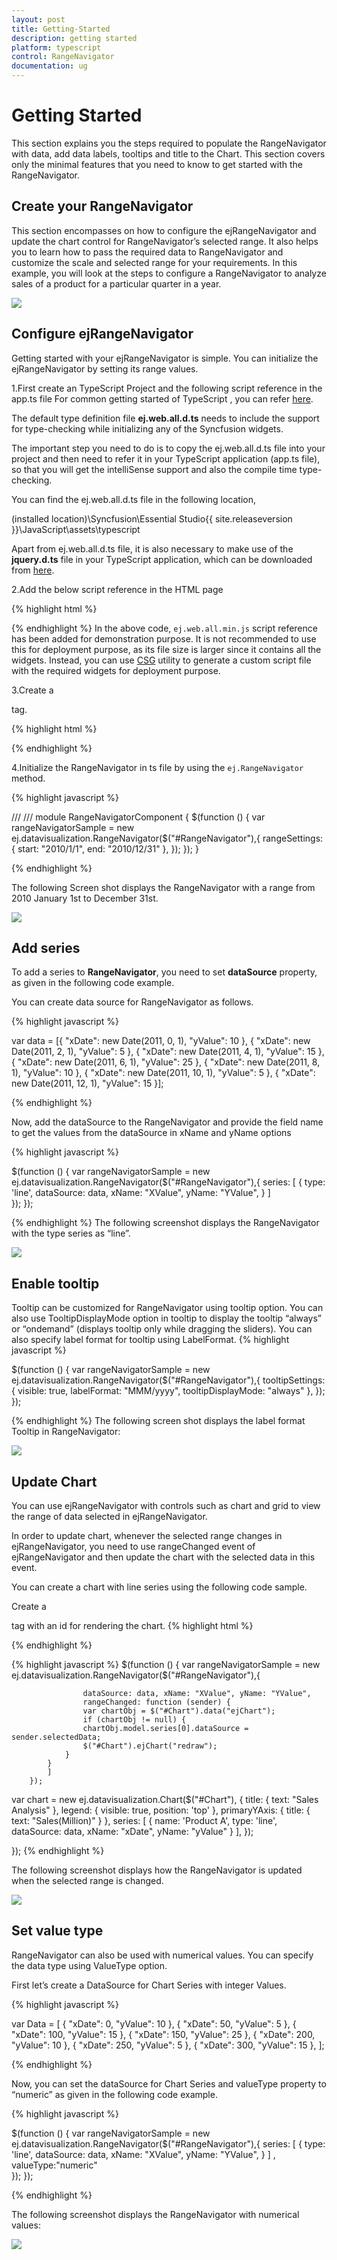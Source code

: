 ```yaml
---
layout: post
title: Getting-Started
description: getting started
platform: typescript
control: RangeNavigator
documentation: ug
---
```

# Getting Started

This section explains you the steps required to populate the RangeNavigator with data, add data labels, tooltips and title to the Chart. This section covers only the minimal features that you need to know to get started with the RangeNavigator.


## Create your RangeNavigator

This section encompasses on how to configure the ejRangeNavigator and update the chart control for RangeNavigator’s selected range. It also helps you to learn how to pass the required data to RangeNavigator and customize the scale and selected range for your requirements. In this example, you will look at the steps to configure a RangeNavigator to analyze sales of a product for a particular quarter in a year.

![](Getting-Started_images/Getting-Started_img1.png)


## Configure ejRangeNavigator

Getting started with your ejRangeNavigator is simple. You can initialize the ejRangeNavigator by setting its range values.

1.First create an TypeScript Project and the following script reference in the app.ts file
For common getting started of TypeScript , you can refer [here](https://help.syncfusion.com/js/typescript).

The default type definition file **ej.web.all.d.ts** needs to include the support for type-checking while initializing any of the Syncfusion widgets. 

The important step you need to do is to copy the ej.web.all.d.ts file into your project and then need to refer it in your TypeScript application (app.ts file), so that you will get the intelliSense support and also the compile time type-checking.

You can find the ej.web.all.d.ts file in the following location,

(installed location)\Syncfusion\Essential Studio\{{ site.releaseversion }}\JavaScript\assets\typescript

Apart from ej.web.all.d.ts file, it is also necessary to make use of the **jquery.d.ts** file in your TypeScript application, which can be downloaded from [here](https://github.com/DefinitelyTyped/DefinitelyTyped).

2.Add the below  script reference in the HTML page 

{% highlight html %}

<!DOCTYPE html>
<html>
<head>
        <link href="http://cdn.syncfusion.com/{{ site.releaseversion }}/js/web/bootstrap-theme/ej.web.all.min.css" rel="stylesheet" />
        <script src="https://code.jquery.com/jquery-3.0.0.min.js"></script>
        <script src="http://cdn.syncfusion.com/{{ site.releaseversion }}/js/web/ej.web.all.min.js" type="text/javascript"></script>
        <script src="app.js"></script> 
</head>
<body>
</body>
</html>

{% endhighlight %}
In the above code, `ej.web.all.min.js` script reference has been added for demonstration purpose. It is not recommended to use this for deployment purpose, as its file size is larger since it contains all the widgets. Instead, you can use [CSG](https://csg.syncfusion.com/ "") utility to generate a custom script file with the required widgets for deployment purpose.

3.Create a <div> tag.
	
   {% highlight html %}

<html> <body> <div id="RangeNavigator"></div> </body> </html>

{% endhighlight %}
   
4.Initialize the RangeNavigator in ts file by using the `ej.RangeNavigator` method. 

{% highlight javascript %}

/// <reference path="tsfiles/jquery.d.ts" />
/// <reference path="tsfiles/ej.web.all.d.ts" />
module RangeNavigatorComponent {
    $(function () {
        var rangeNavigatorSample = new ej.datavisualization.RangeNavigator($("#RangeNavigator"),{
            rangeSettings: {
                    start: "2010/1/1", end: "2010/12/31"
                },
        });
    });
}

{% endhighlight %}


The following Screen shot displays the RangeNavigator with a range from 2010 January 1st to December 31st.

![](Getting-Started_images/Getting-Started_img9.png)



## Add series

To add a series to **RangeNavigator**, you need to set **dataSource** property, as given in the following code example. 

You can create data source for RangeNavigator as follows.

{% highlight javascript %}

var data = [{ "xDate": new Date(2011, 0, 1), "yValue": 10 },
                        { "xDate": new Date(2011, 2, 1), "yValue": 5 },
                        { "xDate": new Date(2011, 4, 1), "yValue": 15 },
                        { "xDate": new Date(2011, 6, 1), "yValue": 25 },
                        { "xDate": new Date(2011, 8, 1), "yValue": 10 },
                        { "xDate": new Date(2011, 10, 1), "yValue": 5 },
                        { "xDate": new Date(2011, 12, 1), "yValue": 15 }];

{% endhighlight  %}

Now, add the dataSource to the RangeNavigator and provide the field name to get the values from the dataSource in xName and yName options

{% highlight javascript %}

$(function () {
        var rangeNavigatorSample = new ej.datavisualization.RangeNavigator($("#RangeNavigator"),{
          series: [
                {
                     type: 'line',
                    dataSource: data, xName: "XValue", yName: "YValue",
                    }
            ]     
        });
    });

{% endhighlight  %}
The following screenshot displays the RangeNavigator with the type series as “line”. 

![](Getting-Started_images/Getting-Started_img10.png)



## Enable tooltip

Tooltip can be customized for RangeNavigator using tooltip option. You can also use TooltipDisplayMode option in tooltip to display the tooltip “always” or “ondemand” (displays tooltip only while dragging the sliders). You can also specify label format for tooltip using LabelFormat.
{% highlight javascript %}

$(function () {
        var rangeNavigatorSample = new ej.datavisualization.RangeNavigator($("#RangeNavigator"),{
           tooltipSettings: {
              visible: true, labelFormat: "MMM/yyyy", tooltipDisplayMode: "always"
            }, 
        });
    });

{% endhighlight  %}
The following screen shot displays the label format Tooltip in RangeNavigator:



![](Getting-Started_images/Getting-Started_img11.png)



## Update Chart

You can use ejRangeNavigator with controls such as chart and grid to view the range of data selected in ejRangeNavigator.

In order to update chart, whenever the selected range changes in ejRangeNavigator, you need to use rangeChanged event of ejRangeNavigator and then update the chart with the selected data in this event.

You can create a chart with line series using the following code sample.

Create a <div> tag with an id for rendering the chart.
{% highlight html %}
<body>
<div id=" Chart "></div>
</body>

{% endhighlight %}

{% highlight javascript %}
  $(function () {
var rangeNavigatorSample = new ej.datavisualization.RangeNavigator($("#RangeNavigator"),{
          
                    dataSource: data, xName: "XValue", yName: "YValue",
                    rangeChanged: function (sender) {
                    var chartObj = $("#Chart").data("ejChart");
                    if (chartObj != null) {
                    chartObj.model.series[0].dataSource = sender.selectedData;
                    $("#Chart").ejChart("redraw");
                }
            }
            ]     
        });
 var chart = new ej.datavisualization.Chart($("#Chart"), {
            title: { text: "Sales Analysis" },
            legend: { visible: true, position: 'top' },
            primaryYAxis: {
                title: { text: "Sales(Million)" }
            },
            series: [
                {
                    name: 'Product A', type: 'line',
                    dataSource: data, xName: "xDate", yName: "yValue"
                }
            ],
            });

});
{% endhighlight  %}

The following screenshot displays how the RangeNavigator is updated when the selected range is changed.

![](Getting-Started_images/Getting-Started_img12.png)

## Set value type

RangeNavigator can also be used with numerical values. You can specify the data type using ValueType option. 

First let’s create a DataSource for Chart Series with integer Values. 

{% highlight javascript %}

var Data = [
    { "xDate": 0, "yValue": 10 },
    { "xDate": 50, "yValue": 5 },
    { "xDate": 100, "yValue": 15 },
    { "xDate": 150, "yValue": 25 },
    { "xDate": 200, "yValue": 10 },
    { "xDate": 250, "yValue": 5 },
    { "xDate": 300, "yValue": 15 },
      ];

{% endhighlight  %}

Now, you can set the dataSource for Chart Series and valueType property to “numeric” as given in the following code example. 

{% highlight javascript %}

$(function () {
        var rangeNavigatorSample = new ej.datavisualization.RangeNavigator($("#RangeNavigator"),{
          series: [
                {
                     type: 'line',
                    dataSource: data, xName: "XValue", yName: "YValue",
                    }
            ] ,
            valueType:"numeric"    
        });
    });

{% endhighlight %}

The following screenshot displays the RangeNavigator with numerical values:

![](Getting-Started_images/Getting-Started_img13.png)




